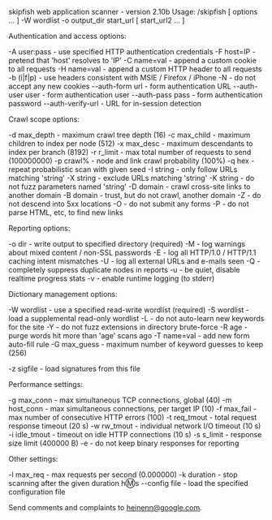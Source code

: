 skipfish web application scanner - version 2.10b
Usage: /skipfish [ options ... ] -W wordlist -o output_dir start_url [ start_url2 ... ]

Authentication and access options:

  -A user:pass      - use specified HTTP authentication credentials
  -F host=IP        - pretend that 'host' resolves to 'IP'
  -C name=val       - append a custom cookie to all requests
  -H name=val       - append a custom HTTP header to all requests
  -b (i|f|p)        - use headers consistent with MSIE / Firefox / iPhone
  -N                - do not accept any new cookies
  --auth-form url   - form authentication URL
  --auth-user user  - form authentication user
  --auth-pass pass  - form authentication password
  --auth-verify-url -  URL for in-session detection

Crawl scope options:

  -d max_depth     - maximum crawl tree depth (16)
  -c max_child     - maximum children to index per node (512)
  -x max_desc      - maximum descendants to index per branch (8192)
  -r r_limit       - max total number of requests to send (100000000)
  -p crawl%        - node and link crawl probability (100%)
  -q hex           - repeat probabilistic scan with given seed
  -I string        - only follow URLs matching 'string'
  -X string        - exclude URLs matching 'string'
  -K string        - do not fuzz parameters named 'string'
  -D domain        - crawl cross-site links to another domain
  -B domain        - trust, but do not crawl, another domain
  -Z               - do not descend into 5xx locations
  -O               - do not submit any forms
  -P               - do not parse HTML, etc, to find new links

Reporting options:

  -o dir          - write output to specified directory (required)
  -M              - log warnings about mixed content / non-SSL passwords
  -E              - log all HTTP/1.0 / HTTP/1.1 caching intent mismatches
  -U              - log all external URLs and e-mails seen
  -Q              - completely suppress duplicate nodes in reports
  -u              - be quiet, disable realtime progress stats
  -v              - enable runtime logging (to stderr)

Dictionary management options:

  -W wordlist     - use a specified read-write wordlist (required)
  -S wordlist     - load a supplemental read-only wordlist
  -L              - do not auto-learn new keywords for the site
  -Y              - do not fuzz extensions in directory brute-force
  -R age          - purge words hit more than 'age' scans ago
  -T name=val     - add new form auto-fill rule
  -G max_guess    - maximum number of keyword guesses to keep (256)

  -z sigfile      - load signatures from this file

Performance settings:

  -g max_conn     - max simultaneous TCP connections, global (40)
  -m host_conn    - max simultaneous connections, per target IP (10)
  -f max_fail     - max number of consecutive HTTP errors (100)
  -t req_tmout    - total request response timeout (20 s)
  -w rw_tmout     - individual network I/O timeout (10 s)
  -i idle_tmout   - timeout on idle HTTP connections (10 s)
  -s s_limit      - response size limit (400000 B)
  -e              - do not keep binary responses for reporting

Other settings:

  -l max_req      - max requests per second (0.000000)
  -k duration     - stop scanning after the given duration h:m:s
  --config file   - load the specified configuration file

Send comments and complaints to <heinenn@google.com>.

